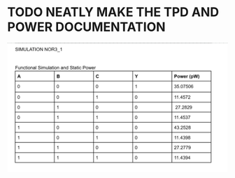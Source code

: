 # TODO NEATLY MAKE THE TPD AND POWER DOCUMENTATION
<img src="images/Screenshot 2025-08-15 150354.png" alt="Truth Table Screenshot" width="600">
